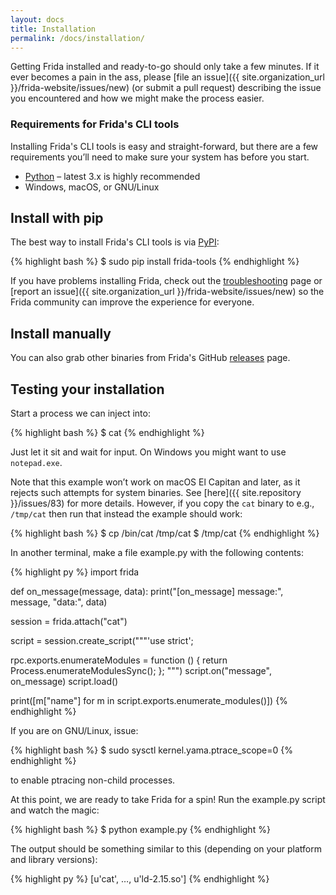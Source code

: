 ```yaml
---
layout: docs
title: Installation
permalink: /docs/installation/
---
```


Getting Frida installed and ready-to-go should only take a few minutes. If it
ever becomes a pain in the ass, please [file an
issue]({{ site.organization_url }}/frida-website/issues/new) (or submit a pull request)
describing the issue you encountered and how we might make the process easier.

### Requirements for Frida's CLI tools

Installing Frida's CLI tools is easy and straight-forward, but there are a few
requirements you’ll need to make sure your system has before you start.

- [Python](https://python.org/) – latest 3.x is highly recommended
- Windows, macOS, or GNU/Linux

## Install with pip

The best way to install Frida's CLI tools is via [PyPI][]:

{% highlight bash %}
$ sudo pip install frida-tools
{% endhighlight %}

If you have problems installing Frida, check out the [troubleshooting][] page or
[report an issue]({{ site.organization_url }}/frida-website/issues/new) so the
Frida community can improve the experience for everyone.

## Install manually

You can also grab other binaries from Frida's GitHub [releases][] page.

## Testing your installation

Start a process we can inject into:

{% highlight bash %}
$ cat
{% endhighlight %}

Just let it sit and wait for input. On Windows you might want to use
`notepad.exe`.

Note that this example won’t work on macOS El Capitan and later, as it rejects
such attempts for system binaries. See [here]({{ site.repository }}/issues/83)
for more details. However, if you copy the `cat` binary to e.g., `/tmp/cat` then
run that instead the example should work:

{% highlight bash %}
$ cp /bin/cat /tmp/cat
$ /tmp/cat
{% endhighlight %}

In another terminal, make a file example.py with the following contents:

{% highlight py %}
import frida

def on_message(message, data):
    print("[on_message] message:", message, "data:", data)

session = frida.attach("cat")

script = session.create_script("""'use strict';

rpc.exports.enumerateModules = function () {
  return Process.enumerateModulesSync();
};
""")
script.on("message", on_message)
script.load()

print([m["name"] for m in script.exports.enumerate_modules()])
{% endhighlight %}

If you are on GNU/Linux, issue:

{% highlight bash %}
$ sudo sysctl kernel.yama.ptrace_scope=0
{% endhighlight %}

to enable ptracing non-child processes.

At this point, we are ready to take Frida for a spin! Run the example.py
script and watch the magic:

{% highlight bash %}
$ python example.py
{% endhighlight %}

The output should be something similar to this (depending on your platform
and library versions):

{% highlight py %}
[u'cat', …, u'ld-2.15.so']
{% endhighlight %}

[PyPI]: https://pypi.python.org/pypi/frida-tools
[troubleshooting]: ../troubleshooting/
[releases]: https://github.com/frida/frida/releases
